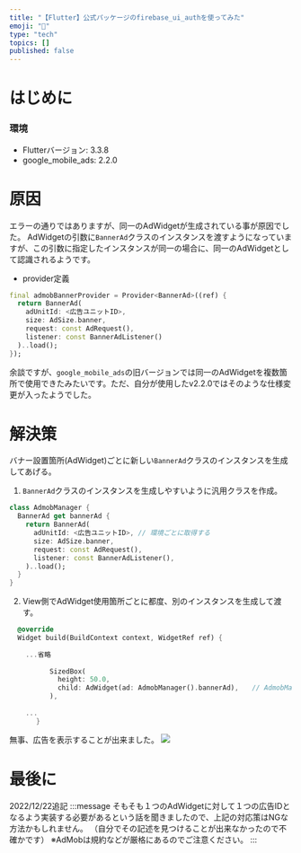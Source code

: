 ```yaml
---
title: "【Flutter】公式パッケージのfirebase_ui_authを使ってみた"
emoji: "📝"
type: "tech"
topics: []
published: false
---
```


# はじめに



### 環境
- Flutterバージョン: 3.3.8
- google_mobile_ads: 2.2.0

# 原因
エラーの通りではありますが、同一のAdWidgetが生成されている事が原因でした。
AdWidgetの引数に`BannerAd`クラスのインスタンスを渡すようになっていますが、この引数に指定したインスタンスが同一の場合に、同一のAdWidgetとして認識されるようです。

- provider定義
```dart
final admobBannerProvider = Provider<BannerAd>((ref) {
  return BannerAd(
    adUnitId: <広告ユニットID>,
    size: AdSize.banner,
    request: const AdRequest(),
    listener: const BannerAdListener()
  )..load();
});
```

余談ですが、`google_mobile_ads`の旧バージョンでは同一のAdWidgetを複数箇所で使用できたみたいです。ただ、自分が使用したv2.2.0ではそのような仕様変更が入ったようでした。

# 解決策
バナー設置箇所(AdWidget)ごとに新しい`BannerAd`クラスのインスタンスを生成してあげる。

1. `BannerAd`クラスのインスタンスを生成しやすいように汎用クラスを作成。
```dart
class AdmobManager {
  BannerAd get bannerAd {
    return BannerAd(
      adUnitId: <広告ユニットID>, // 環境ごとに取得する
      size: AdSize.banner,
      request: const AdRequest(),
      listener: const BannerAdListener(),
    )..load();
  }
}
```

2. View側でAdWidget使用箇所ごとに都度、別のインスタンスを生成して渡す。
```dart
  @override
  Widget build(BuildContext context, WidgetRef ref) {
	
	...省略
	
          SizedBox(
            height: 50.0,
            child: AdWidget(ad: AdmobManager().bannerAd),　　// AdmobManager().bannerAd：新しいインスタンスを生成
          ),
	
	...
　　　　}
```

無事、広告を表示することが出来ました。
![](https://storage.googleapis.com/zenn-user-upload/60d509b6bb03-20221116.png)

# 最後に
2022/12/22追記
:::message
そもそも１つのAdWidgetに対して１つの広告IDとなるよう実装する必要があるという話を聞きましたので、上記の対応策はNGな方法かもしれません。
（自分でその記述を見つけることが出来なかったので不確かです）
※AdMobは規約などが厳格にあるのでご注意ください。
:::
